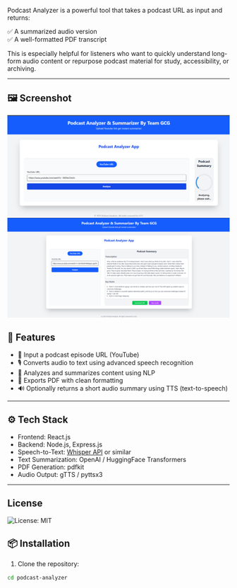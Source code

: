 

Podcast Analyzer is a powerful tool that takes a podcast URL as input and returns:

✅ A summarized audio version  
✅ A well-formatted PDF transcript  

This is especially helpful for listeners who want to quickly understand long-form audio content or repurpose podcast material for study, accessibility, or archiving.

---

## 🖼️ Screenshot

![Podcast Analyzer Screenshot](./frontend/src/assets/analyzer.png)
![Podcast Analyzer Screenshot](./frontend/src/assets/info.png)




## 🚀 Features

- 🔗 Input a podcast episode URL (YouTube)
- 🎙️ Converts audio to text using advanced speech recognition
- 🧠 Analyzes and summarizes content using NLP
- 📄 Exports PDF with clean formatting
- 🔊 Optionally returns a short audio summary using TTS (text-to-speech)

---

## ⚙️ Tech Stack

- Frontend: React.js
- Backend: Node.js, Express.js
- Speech-to-Text: [Whisper API](https://openai.com/research/whisper) or similar
- Text Summarization: OpenAI / HuggingFace Transformers
- PDF Generation: pdfkit 
- Audio Output: gTTS / pyttsx3

---


## License
![License: MIT](https://img.shields.io/badge/License-MIT-yellow.svg)


## 📦 Installation

1. Clone the repository:
```bash
cd podcast-analyzer


